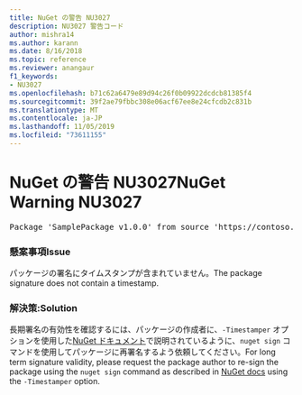 ```yaml
---
title: NuGet の警告 NU3027
description: NU3027 警告コード
author: mishra14
ms.author: karann
ms.date: 8/16/2018
ms.topic: reference
ms.reviewer: anangaur
f1_keywords:
- NU3027
ms.openlocfilehash: b71c62a6479e89d94c26f0b09922dcdcb81385f4
ms.sourcegitcommit: 39f2ae79fbbc308e06acf67ee8e24cfcdb2c831b
ms.translationtype: MT
ms.contentlocale: ja-JP
ms.lasthandoff: 11/05/2019
ms.locfileid: "73611155"
---
```

# <a name="nuget-warning-nu3027"></a><span data-ttu-id="6a313-103">NuGet の警告 NU3027</span><span class="sxs-lookup"><span data-stu-id="6a313-103">NuGet Warning NU3027</span></span>

<pre>Package 'SamplePackage v1.0.0' from source 'https://contoso.com/index.json': The signature should be timestamped to enable long-term signature validity after the certificate has expired.</pre>

### <a name="issue"></a><span data-ttu-id="6a313-104">懸案事項</span><span class="sxs-lookup"><span data-stu-id="6a313-104">Issue</span></span>

<span data-ttu-id="6a313-105">パッケージの署名にタイムスタンプが含まれていません。</span><span class="sxs-lookup"><span data-stu-id="6a313-105">The package signature does not contain a timestamp.</span></span>


### <a name="solution"></a><span data-ttu-id="6a313-106">解決策:</span><span class="sxs-lookup"><span data-stu-id="6a313-106">Solution</span></span>

<span data-ttu-id="6a313-107">長期署名の有効性を確認するには、パッケージの作成者に、`-Timestamper` オプションを使用した[NuGet ドキュメント](https://docs.microsoft.com/nuget/create-packages/sign-a-package)で説明されているように、`nuget sign` コマンドを使用してパッケージに再署名するよう依頼してください。</span><span class="sxs-lookup"><span data-stu-id="6a313-107">For long term signature validity, please request the package author to re-sign the package using the `nuget sign` command as described in [NuGet docs](https://docs.microsoft.com/nuget/create-packages/sign-a-package) using the `-Timestamper` option.</span></span>


